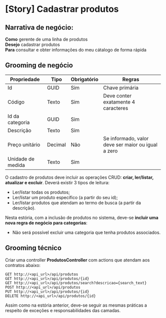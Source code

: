 # [Story] Cadastrar produtos

## Narrativa de negócio:

**Como** gerente de uma linha de produtos<br/>
**Desejo** cadastrar produtos<br/>
**Para** consultar e obter informações do meu cátalogo de forma rápida

## Grooming de negócio

Propriedade | Tipo | Obrigatório | Regras
--- | --- | --- | ---
Id | GUID | Sim | Chave primária
Código | Texto | Sim | Deve conter exatamente 4 caracteres
Id da categoria | GUID | Sim |
Descrição | Texto | Sim |
Preço unitário | Decimal | Não | Se informado, valor deve ser maior ou igual a zero
Unidade de medida | Texto | Sim |

O cadastro de produtos deve incluir as operações CRUD: **criar, ler/listar, atualizar e excluir**. Deverá existir 3 tipos de leitura:
* Ler/listar todas os produtos;
* Ler/listar um produto específico (a partir do seu id);
* Ler/listar produtos que atendam ao termo de busca (a partir da descrição).

Nesta estória, com a inclusão de produtos no sistema, deve-se **incluir uma nova regra de negócio para categorias**:
* Não será possível excluir uma categoria que tenha produtos associados.

## Grooming técnico

Criar uma controller **ProdutosController** com actions que atendam aos contratos abaixo:

```
GET http://<api_url>/api/produtos
GET http://<api_url>/api/produtos/{id}
GET http://<api_url>/api/produtos/search?descricao={search_text}
POST http://<api_url>/api/produtos
PUT http://<api_url>/api/produtos/{id}
DELETE http://<api_url>/api/produtos/{id}
```

Assim como na estória anterior, deve-se seguir as mesmas práticas a respeito de exceções e responsabilidades das camadas.